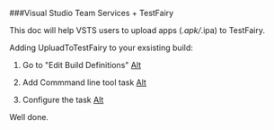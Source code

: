 ###Visual Studio Team Services + TestFairy

This doc will help VSTS users to upload apps (*.apk/*.ipa) to TestFairy.


Adding UpluadToTestFairy to your exsisting build:

1. Go to "Edit Build Definitions"
  [Alt](https://github.com/testfairy/docs/blob/feat-vsts/img/integrations/vsts/Edit%20Build%20Definitions.png?raw=true)
  
2. Add Commmand line tool task
  [Alt](https://github.com/testfairy/docs/blob/feat-vsts/img/integrations/vsts/add%20command%20line%20task.png?raw=true)

3. Configure the task
  [Alt](https://github.com/testfairy/docs/blob/feat-vsts/img/integrations/vsts/Configure%20the%20task.png?raw=true)
  
Well done.
